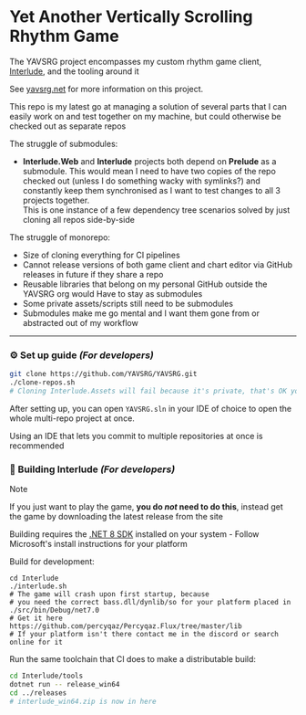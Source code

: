 # Yet Another Vertically Scrolling Rhythm Game

The YAVSRG project encompasses my custom rhythm game client, [Interlude](https://github.com/YAVSRG/Interlude), and the tooling around it

See [yavsrg.net](https://www.yavsrg.net) for more information on this project.

This repo is my latest go at managing a solution of several parts that I can easily work on and test together on my machine, but could otherwise be checked out as separate repos

The struggle of submodules:
- **Interlude.Web** and **Interlude** projects both depend on **Prelude** as a submodule. This would mean I need to have two copies of the repo checked out (unless I do something wacky with symlinks?) and constantly keep them synchronised as I want to test changes to all 3 projects together.  
  This is one instance of a few dependency tree scenarios solved by just cloning all repos side-by-side

The struggle of monorepo:
- Size of cloning everything for CI pipelines
- Cannot release versions of both game client and chart editor via GitHub releases in future if they share a repo
- Reusable libraries that belong on my personal GitHub outside the YAVSRG org would Have to stay as submodules
- Some private assets/scripts still need to be submodules
- Submodules make me go mental and I want them gone from or abstracted out of my workflow

----

### ⚙️ Set up guide ***(For developers)***
```bash
git clone https://github.com/YAVSRG/YAVSRG.git
./clone-repos.sh
# Cloning Interlude.Assets will fail because it's private, that's OK you won't need it
```
After setting up, you can open `YAVSRG.sln` in your IDE of choice to open the whole multi-repo project at once.

Using an IDE that lets you commit to multiple repositories at once is recommended

### 🤖 Building Interlude ***(For developers)***
> [!Note]
>
> If you just want to play the game, **you do *not* need to do this**, instead get the game by downloading the latest release from the site

Building requires the [.NET 8 SDK](https://dotnet.microsoft.com/en-us/download/dotnet/8.0) installed on your system - Follow Microsoft's install instructions for your platform

Build for development:
```
cd Interlude
./interlude.sh
# The game will crash upon first startup, because
# you need the correct bass.dll/dynlib/so for your platform placed in ./src/bin/Debug/net7.0
# Get it here https://github.com/percyqaz/Percyqaz.Flux/tree/master/lib
# If your platform isn't there contact me in the discord or search online for it
```

Run the same toolchain that CI does to make a distributable build:
```bash
cd Interlude/tools
dotnet run -- release_win64
cd ../releases
# interlude_win64.zip is now in here
```
